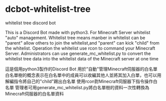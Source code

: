 # dcbot-whitelist-tree
whitelist tree discord bot

This is a Discord Bot made with python3.
For Minecraft Server whitelist "auto" management.
Whitelist tree means manber in whitelist can be "parent" allow others to join the whitelist,and "parent" can kick "child" from the whitelist.
Operation the whitelist use rcon to command your Minecraft Server.
Administrators can use generate_mc_whitelist.py to convert the whitelist tree data into the whitelist data of the Minecraft server at one time


這是個用python3製作的Discord Bot
用於"自動"管理Minecraft伺服器的白名單
白名單樹的概念表示在白名單中的成員可以收編其他人並將其加入白單，也可以用解編指令將自己的"child"踢出白名單
使用rcon對Minecraft伺服器下指令操作白名單
管理者可用generate_mc_whitelist.py將白名單樹的資料一次性轉換為Minecraft伺服器的白名單資料
